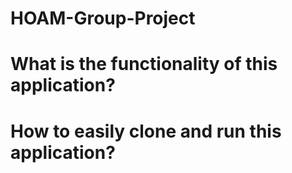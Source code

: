 # HOAM-Group-Project

# What is the functionality of this application?
  
# How to easily clone and run this application? 


